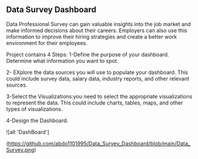 ## Data Survey Dashboard

Data Professional  Survey can gain valuable insights into the job market and make informed decisions about their careers.
Employers can also use this information to improve their hiring strategies and create a better work environment for their employees.

Project contains 4 Steps:
1-Define the purpose of your dashboard. Determine what information you want to spot.

2- EXplore the data sources you will use to populate your dashboard. This could include survey data, salary data, industry reports, and other relevant sources.

3-Select the Visualizations:you need to select the appropriate visualizations to represent the data. This could include charts, tables, maps, and other types of visualizations.

4-Design the Dashboard.


![alt 'DashBoard']

(https://github.com/abdo1101995/Data_Survey_Dashboard/blob/main/Data_Survey.png)


